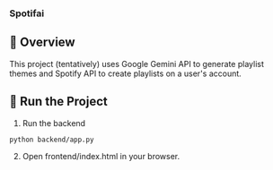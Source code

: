 ### Spotifai

## 🚀 Overview

This project (tentatively) uses Google Gemini API to generate playlist themes and Spotify API to create playlists on a user's account.

## 📝 Run the Project

1. Run the backend

```bash
python backend/app.py
```

2. Open frontend/index.html in your browser.
